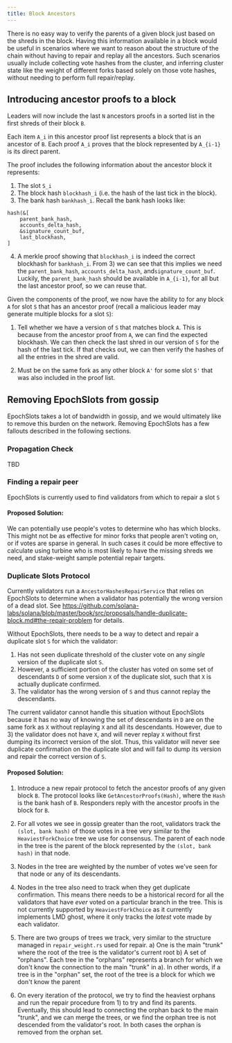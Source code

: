 ```yaml
---
title: Block Ancestors
---
```


There is no easy way to verify the parents of a given block just based on the
shreds in the block. Having this information available in a block would be
useful in scenarios where we want to reason about the structure of the chain
without having to repair and replay all the ancestors. Such scenarios usually include
collecting vote hashes from the cluster, and inferring cluster state like the weight
of different forks based solely on those vote hashes, without needing to perform
full repair/replay. 

## Introducing ancestor proofs to a block

Leaders will now include the last `N` ancestors proofs in a sorted list in
the first shreds of their block `B`.

Each item `A_i` in this ancestor proof list represents a block that is an ancestor
of `B`. Each proof `A_i` proves that the block represented by `A_{i-1}` is its direct
parent.

The proof includes the following information about the ancestor block it represents:

1) The slot `S_i`
2) The block hash `blockhash_i` (i.e. the hash of the last tick in the block).
3) The bank hash `bankhash_i`. Recall the bank hash looks like:
```
hash(&[
    parent_bank_hash,
    accounts_delta_hash,
    &signature_count_buf,
    last_blockhash,
]
```
4) A merkle proof showing that `blockhash_i` is indeed the correct blockhash for `bankhash_i`. 
From 3) we can see that this implies we need the `parent_bank_hash`, `accounts_delta_hash`, and`signature_count_buf`. Luckily, the `parent_bank_hash` should be available in `A_{i-1}`, for all
but the last ancestor proof, so we can reuse that.

Given the components of the proof, we now have the ability to for any block `A`
for slot `S` that has an ancestor proof (recall a malicious leader may generate multiple
blocks for a slot `S`):

1) Tell whether we have a version of `S` that matches block `A`. This is because from the
ancestor proof from `A`, we can find the expected blockhash. We can then check the last shred in
our version of `S` for the hash of the last tick. If that checks out, we can then verify the hashes of all the entries in the shred are valid.

2) Must be on the same fork as any other block `A'` for some slot `S'` that was also included in the
proof list.

## Removing EpochSlots from gossip

EpochSlots takes a lot of bandwidth in gossip, and we would ultimately like to remove this
burden on the network. Removing EpochSlots has a few fallouts described in the following
sections.

### Propagation Check

TBD

### Finding a repair peer

EpochSlots is currently used to find validators from which to repair a slot `S`

#### Proposed Solution: 
We can potentially use people's votes to determine who has which blocks. This might not be as effective for minor forks that people aren't voting on, or if votes are sparse in general. In such
cases it could be more effective to calculate using turbine who is most likely to have the missing
shreds we need, and stake-weight sample potential repair targets.

### Duplicate Slots Protocol

Currently validators run a `AncestorHashesRepairService` that relies on EpochSlots to determine when
a validator has potentially the wrong version of a dead slot. See https://github.com/solana-labs/solana/blob/master/book/src/proposals/handle-duplicate-block.md#the-repair-problem for details.

Without EpochSlots, there needs to be a way to detect and repair a duplicate slot `S` for which the
validator:

1) Has not seen duplicate threshold of the cluster vote on any *single* version of the duplicate
slot `S`.
2) However, a sufficient portion of the cluster has voted on some set of descendants `D` of some
version `X` of the duplicate slot, such that `X` is actually duplicate confirmed. 
3) The validator has the wrong version of `S` and thus cannot replay the descendants.

The current validator cannot handle this situation without EpochSlots because it has no way of
knowing the set of descendants in `D` are on the same fork as `X` without replaying `X` and all its
descendants. However, due to 3) the validator does not have `X`, and will never replay `X` without
first dumping its incorrect version of the slot. Thus, this validator will never see duplicate
confirmation on the duplicate slot and will fail to dump its version and repair the correct version
of `S`.

#### Proposed Solution: 

1) Introduce a new repair protocol to fetch the ancestor proofs of any given block `B`. The
protocol looks like `GetAncestorProofs(Hash)`, where the `Hash` is the bank hash of `B`. Responders
reply with the ancestor proofs in the block for `B`.

2) For all votes we see in gossip greater than the root, validators track the `(slot, bank hash)`
of those votes in a tree very similar to the `HeaviestForkChoice` tree we use for consensus. The parent of each node in the tree is the parent of the block represented by the `(slot, bank hash)`
in that node.

3) Nodes in the tree are weighted by the number of votes we've seen for that node or any of
its descendants. 

4) Nodes in the tree also need to track when they get duplicate confirmation. This means there
needs to be a historical record for all the validators that have *ever* voted on a particular branch
in the tree. This is not currently supported by `HeaviestForkChoice` as it currently implements
LMD ghost, where it only tracks the *latest* vote made by each validator.

4) There are two groups of trees we track, very similar to the structure managed in
`repair_weight.rs` used for repair. 
    a) One is the main "trunk" where the root of the tree is the validator's current root
    b) A set of "orphans". Each tree in the "orphans" represents a branch for which we don't
    know the connection to the main "trunk" in a). In other words, if a tree is in the "orphan"
    set, the root of the tree is a block for which we don't know the parent

5) On every iteration of the protocol, we try to find the heaviest orphans and run the repair
procedure from 1) to try and find its parents. Eventually, this should lead to connecting
the orphan back to the main "trunk", and we can merge the trees, or we find the orphan tree is not descended from the validator's root. In both cases the orphan is removed from the orphan set.


